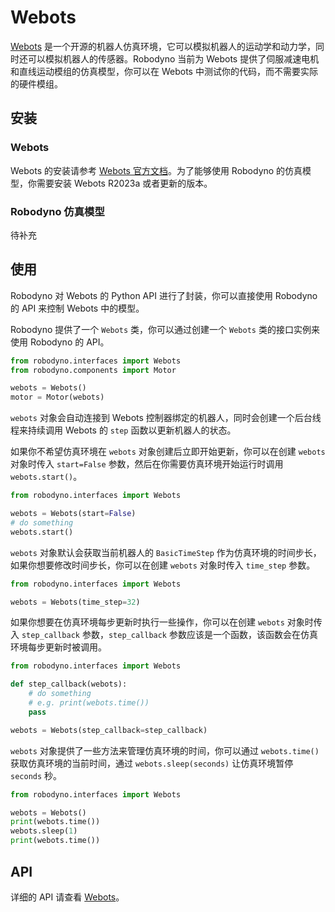 # Webots

[Webots](https://cyberbotics.com/) 是一个开源的机器人仿真环境，它可以模拟机器人的运动学和动力学，同时还可以模拟机器人的传感器。Robodyno 当前为 Webots 提供了伺服减速电机和直线运动模组的仿真模型，你可以在 Webots 中测试你的代码，而不需要实际的硬件模组。

## 安装

### Webots

Webots 的安装请参考 [Webots 官方文档](https://cyberbotics.com/doc/guide/installation-procedure)。为了能够使用 Robodyno 的仿真模型，你需要安装 Webots R2023a 或者更新的版本。

### Robodyno 仿真模型

待补充

## 使用

Robodyno 对 Webots 的 Python API 进行了封装，你可以直接使用 Robodyno 的 API 来控制 Webots 中的模型。

Robodyno 提供了一个 `Webots` 类，你可以通过创建一个 `Webots` 类的接口实例来使用 Robodyno 的 API。

```python
from robodyno.interfaces import Webots
from robodyno.components import Motor

webots = Webots()
motor = Motor(webots)
```

`webots` 对象会自动连接到 Webots 控制器绑定的机器人，同时会创建一个后台线程来持续调用 Webots 的 `step` 函数以更新机器人的状态。

如果你不希望仿真环境在 `webots` 对象创建后立即开始更新，你可以在创建 `webots` 对象时传入 `start=False` 参数，然后在你需要仿真环境开始运行时调用 `webots.start()`。

```python
from robodyno.interfaces import Webots

webots = Webots(start=False)
# do something
webots.start()
```

`webots` 对象默认会获取当前机器人的 `BasicTimeStep` 作为仿真环境的时间步长，如果你想要修改时间步长，你可以在创建 `webots` 对象时传入 `time_step` 参数。

```python
from robodyno.interfaces import Webots

webots = Webots(time_step=32)
```

如果你想要在仿真环境每步更新时执行一些操作，你可以在创建 `webots` 对象时传入 `step_callback` 参数，`step_callback` 参数应该是一个函数，该函数会在仿真环境每步更新时被调用。

```python
from robodyno.interfaces import Webots

def step_callback(webots):
    # do something
    # e.g. print(webots.time())
    pass

webots = Webots(step_callback=step_callback)
```

`webots` 对象提供了一些方法来管理仿真环境的时间，你可以通过 `webots.time()` 获取仿真环境的当前时间，通过 `webots.sleep(seconds)` 让仿真环境暂停 `seconds` 秒。

```python
from robodyno.interfaces import Webots

webots = Webots()
print(webots.time())
webots.sleep(1)
print(webots.time())
```

## API

详细的 API 请查看 [Webots](../../../references/interfaces/webots)。
